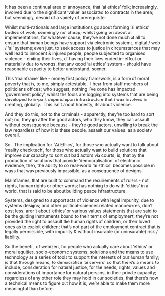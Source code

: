 
It has been a continual area of annoyance, that ‘ai ethics’ folk; increasingly, involved due to the significant ‘value’ associated to contracts in the area; but seemingly, devoid of a variety of prerequisite.

Whilst multi-nationals and large institutions go about forming ‘ai ethics’ bodies of work, seemingly not cheap; whilst going on about ai implementations, for whatever cause; they’ve not done much at all to ensure that human beings have support via electronic systems, digital / web / ‘ai’ systems; even just, to seek access to justice in circumstances that may well lead to innocent & injured people, people subjected to organised violence - ending their lives, of having their lives ended in-effect or materially due to wrongs, that any good ‘ai ethics’ system - should have reasonable capacity to better understand, sooner.

This ‘mainframe’ like - money first policy framework, is a form of moral poverty that is, to me, simply detestable.  I hear from staff members of politicians offices; who suggest, nothing i’ve done has impacted ‘government policy’, whilst the fools are logging into systems that are being developed to in-part depend upon infrastructure that i was involved in creating, globally.  This isn’t about honesty, its about violence.

And they do this, not to the criminals - apparently, they’re too hard to sort out; no, they go after the good actors, who they know, they can assault without consequence because - they’re good actors, unwilling to break the law regardless of how it is these people, assault our values, as a society overall. 

So.  The implication for “Ai Ethics’, for those who actually want to talk about ‘reality check tech’, for those who actually want to build solutions that improve our capacity to sort out bad actors via courts; is, that by the production of solutions that provide ‘democratisation’ of electronic evidence, then, the ability to do real-world ‘ai ethics’ becomes possible in ways that was previously impossible, as a consequence of designs. 

Mainframes, that are built to command the requirements of rulers - not rights, human rights or other words; has nothing to do with ‘ethics’ in a world, that is said to be about building peace infrastructure.  

Systems, designed to support acts of violence with legal impunity, due to systems designs; and other political-sciences related manoeuvres, don’t cost less, aren’t about ‘ethics’ or various values statements that are said to be the guiding instruments bound to their terms of employment; they’re not provided the right to assault the human rights of children, or their loved ones as to exploit children; that’s not part of the employment contract that is legally permissible, with impunity & without insurable (or uninsurable) risk / liability.  

So the benefit, of webizen, for people who actually care about ‘ethics’ or moral equities, socio-economic systems, solutions and the means to use technology as a series of tools to support the interests of our human family; is that through means, to democratise ‘ai servers’ so that there’s a means to include, consideration for natural justice, for the needs, rights, values and considerations of importance for natural persons, in their private capacity; regardless of any other role they may hold in our societies, that there’s now a technical means to figure out how it is, we’re able to make them more meaningful than before.